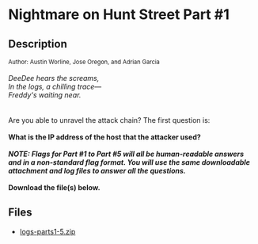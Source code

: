 # Nightmare on Hunt Street Part #1

## Description

<small>Author: Austin Worline, Jose Oregon, and Adrian Garcia</small><br><br><i> DeeDee hears the screams,<br> In the logs, a chilling trace—<br> Freddy's waiting near.<br> </i> <br><br> Are you able to unravel the attack chain? The first question is:<br><br> <b>What is the IP address of the host that the attacker used?</b> <br><br> <i><b>NOTE: Flags for Part #1 to Part #5 will all be human-readable answers and in a non-standard flag format. You will use the same downloadable attachment and log files to answer all the questions.</i></b> <br><br> <b>Download the file(s) below.</b>


## Files

* [logs-parts1-5.zip](<files/logs-parts1-5.zip>)

